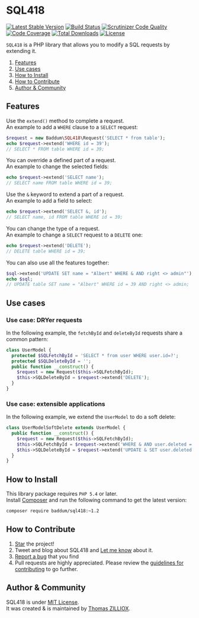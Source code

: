 SQL418
==============
[![Latest Stable Version](https://poser.pugx.org/baddum/sql418/v/stable.svg)](https://github.com/Baddum/SQL418)
[![Build Status](https://travis-ci.org/Baddum/SQL418.png?branch=master)](https://travis-ci.org/Baddum/SQL418)
[![Scrutinizer Code Quality](https://scrutinizer-ci.com/g/Baddum/SQL418/badges/quality-score.png?b=master)](https://scrutinizer-ci.com/g/Baddum/SQL418/?branch=master)
[![Code Coverage](https://scrutinizer-ci.com/g/Baddum/SQL418/badges/coverage.png?b=master)](https://scrutinizer-ci.com/g/Baddum/SQL418/?branch=master)
[![Total Downloads](https://poser.pugx.org/baddum/sql418/downloads.svg)](https://packagist.org/packages/baddum/sql418)
[![License](https://poser.pugx.org/baddum/sql418/license.svg)](http://opensource.org/licenses/MIT)


`SQL418` is a PHP library that allows you to modify a SQL requests by extending it.

1. [Features](#features)
2. [Use cases](#use-cases)
3. [How to Install](#how-to-install)
4. [How to Contribute](#how-to-contribute)
5. [Author & Community](#author--community)



Features
--------------

Use the `extend()` method to complete a request.<br>
An example to add a `WHERE` clause to a `SELECT` request:

```php
$request = new Baddum\SQL418\Request('SELECT * from table');
echo $request->extend('WHERE id = 39');
// SELECT * FROM table WHERE id = 39;
```

You can override a defined part of a request.<br>
An example to change the selected fields:

```php
echo $request->extend('SELECT name');
// SELECT name FROM table WHERE id = 39;
```

Use the `&` keyword to extend a part of a request.<br>
An example to  add a field to select:

```php
echo $request->extend('SELECT &, id');
// SELECT name, id FROM table WHERE id = 39;
```

You can change the type of a request.<br>
An example to change a `SELECT` request to a `DELETE` one:

```php
echo $request->extend('DELETE');
// DELETE table WHERE id = 39;
```

You can also use all the features together:

```php
$sql->extend('UPDATE SET name = "Albert" WHERE & AND right <> admin"');
echo $sql;
// UPDATE table SET name = "Albert" WHERE id = 39 AND right <> admin;
```



Use cases
--------------

### Use case: DRYer requests 

In the following example, the `fetchById` and `deleteById` requests share a common pattern:

```php
class UserModel {
  protected $SQLFetchById = 'SELECT * from user WHERE user.id=?';
  protected $SQLDeleteById = '';
  public function __construct() {
    $request = new Request($this->SQLFetchById);
    $this->SQLDeleteById = $request->extend('DELETE');
  }
}
```

### Use case: extensible applications
In the following example, we extend the `UserModel` to do a soft delete:

```php
class UserModelSoftDelete extends UserModel {
  public function __construct() {
    $request = new Request($this->SQLFetchById);
    $this->SQLFetchById = $request->extend('WHERE & AND user.deleted = 0');
    $this->SQLDeleteById = $request->extend('UPDATE & SET user.deleted = 1');
  }
}
```


How to Install
--------

This library package requires `PHP 5.4` or later.<br>
Install [Composer](http://getcomposer.org/doc/01-basic-usage.md#installation) and run the following command to get the latest version:

```sh
composer require baddum/sql418:~1.2
```



How to Contribute
--------

1. [Star](https://github.com/Baddum/SQL418/stargazers) the project!
2. Tweet and blog about SQL418 and [Let me know](https://twitter.com/iamtzi) about it.
3. [Report a bug](https://github.com/Baddum/SQL418/issues/new) that you find
4. Pull requests are highly appreciated. Please review the [guidelines for contributing](https://github.com/Baddum/SQL418/blob/master/CONTRIBUTING.md) to go further.



Author & Community
--------

SQL418 is under [MIT License](http://opensource.org/licenses/MIT).<br>
It was created & is maintained by [Thomas ZILLIOX](http://tzi.fr).